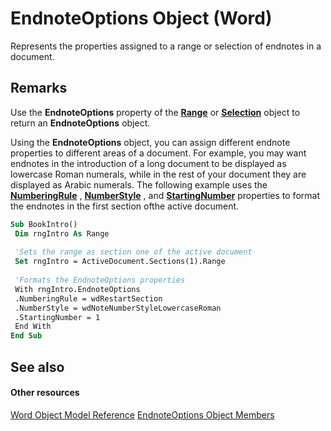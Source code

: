 
# EndnoteOptions Object (Word)

Represents the properties assigned to a range or selection of endnotes in a document.


## Remarks

Use the  **EndnoteOptions** property of the **[Range](15a7a1c4-5f3f-5b6e-60e9-29688de3f274.md)** or **[Selection](7b574a91-c33e-ecfd-6783-6b7528b2ed8f.md)** object to return an **EndnoteOptions** object.

Using the  **EndnoteOptions** object, you can assign different endnote properties to different areas of a document. For example, you may want endnotes in the introduction of a long document to be displayed as lowercase Roman numerals, while in the rest of your document they are displayed as Arabic numerals. The following example uses the **[NumberingRule](c2690da3-703b-4f9f-cdfb-7ec4e7559b54.md)** , **[NumberStyle](732a8185-92c3-5054-fb9d-3c4bad62f5a1.md)** , and **[StartingNumber](10d8d08b-dac5-5439-1f75-2d485c905e8f.md)** properties to format the endnotes in the first section ofthe active document.




```vb
Sub BookIntro() 
 Dim rngIntro As Range 
 
 'Sets the range as section one of the active document 
 Set rngIntro = ActiveDocument.Sections(1).Range 
 
 'Formats the EndnoteOptions properties 
 With rngIntro.EndnoteOptions 
 .NumberingRule = wdRestartSection 
 .NumberStyle = wdNoteNumberStyleLowercaseRoman 
 .StartingNumber = 1 
 End With 
End Sub
```


## See also


#### Other resources


[Word Object Model Reference](http://msdn.microsoft.com/library/be452561-b436-bb9b-6f94-3faa9a74a6fd%28Office.15%29.aspx)
[EndnoteOptions Object Members](85d34516-04c4-6c6b-24ca-8ed4b423526c.md)
